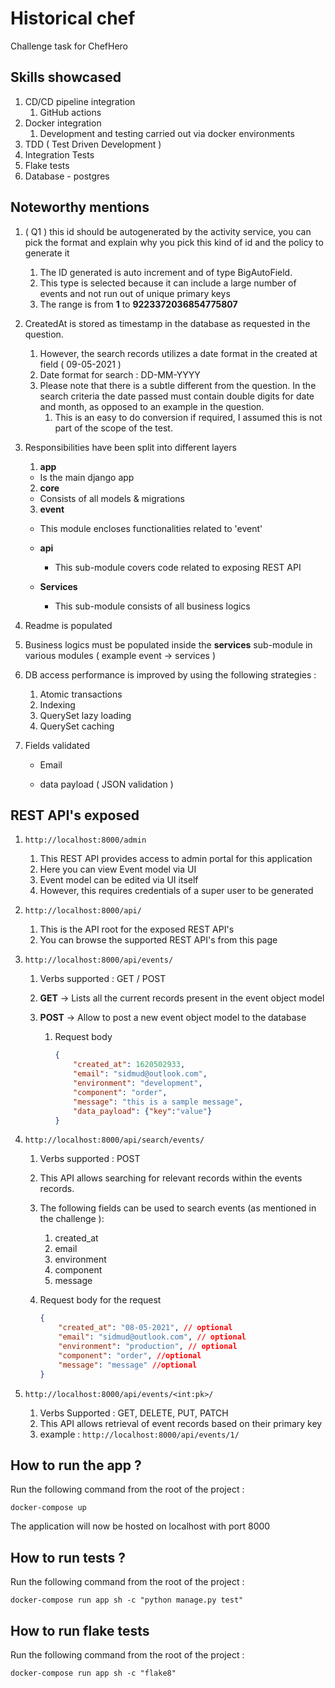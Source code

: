 # Historical chef
Challenge task for ChefHero

## Skills showcased
1. CD/CD pipeline integration
   1. GitHub actions
2. Docker integration
   1. Development and testing carried out via docker environments
3. TDD ( Test Driven Development )
4. Integration Tests
5. Flake tests
6. Database - postgres

## Noteworthy mentions

1. ( Q1 ) this id should be autogenerated by the activity service, you can pick the format and explain why you pick this kind of id and the policy to generate it

   1. The ID generated is auto increment and of type BigAutoField.
   2. This type is selected because it can include a large number of events and not run out of unique primary keys
   3. The range is from **1** to **9223372036854775807**
      

2. CreatedAt is stored as timestamp in the database as requested in the question.

   1. However, the search records utilizes a date format in the created at field ( 09-05-2021 )
   2. Date format for search : DD-MM-YYYY
   3. Please note that there is a subtle different from the question. In the search criteria the date passed must contain double digits for date and month, as opposed to an example in the question.
      1. This is an easy to do conversion if required, I assumed this is not part of the scope of the test.

3. Responsibilities have been split into different layers

   1. **app**

   - Is the main django app

   2. **core**

   - Consists of all models & migrations

   3. **event**

   - This module encloses functionalities related to 'event'

   - **api**
     - This sub-module covers code related to exposing REST API

   - **Services**
     - This sub-module consists of all business logics

4. Readme is populated
   
5. Business logics must be populated inside the **services** sub-module in various modules ( example event -> services )
   
6. DB access performance is improved by using the following strategies : 

   1. Atomic transactions
   2. Indexing
   3. QuerySet lazy loading
   4. QuerySet caching

7. Fields validated

   - Email

   - data payload ( JSON validation )
     

## REST API's exposed

1. ```http://localhost:8000/admin```

   1. This REST API provides access to admin portal for this application
   2. Here you can view Event model via UI
   3. Event model can be edited via UI itself
   4. However, this requires credentials of a super user to be generated
   
2. ```http://localhost:8000/api/```

   1. This is the API root for the exposed REST API's
   2. You can browse the supported REST API's from this page
      

3. ```http://localhost:8000/api/events/```

   1. Verbs supported : GET / POST

   2. **GET** -> Lists all the current records present in the event object model

   3. **POST** -> Allow to post a new event object model to the database

      1. Request body

         ```json
         {
             "created_at": 1620502933,
             "email": "sidmud@outlook.com",
             "environment": "development",
             "component": "order",
             "message": "this is a sample message",
             "data_payload": {"key":"value"}
         }
         ```

         

4. ```http://localhost:8000/api/search/events/```

   1. Verbs supported : POST

   2. This API allows searching for relevant records within the events records.

   3. The following fields can be used to search events (as mentioned in the challenge ): 

      1. created_at
      2. email
      3. environment
      4. component
      5. message

   4. Request body for the request

      ```json
      {
          "created_at": "08-05-2021", // optional
          "email": "sidmud@outlook.com", // optional
          "environment": "production", // optional
          "component": "order", //optional
          "message": "message" //optional
      }
      ```

      

5. ```http://localhost:8000/api/events/<int:pk>/```
      1. Verbs Supported : GET, DELETE, PUT, PATCH
      2. This API allows retrieval  of event records based on their primary key
      3. example : ```http://localhost:8000/api/events/1/```



## How to run the app ?

Run the following command from the root of the project : 

```docker-compose up```

The application will now be hosted on localhost with port 8000



## How to run tests ?

Run the following command from the root of the project :

```docker-compose run app sh -c "python manage.py test"```



## How to run flake tests

Run the following command from the root of the project :

```docker-compose run app sh -c "flake8"```


